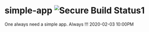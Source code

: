 # simple-app ![Secure Build Status1](https://9.47.224.46:8443/badge.svg)
One always need a simple app. Always !!!
2020-02-03 10:00PM
